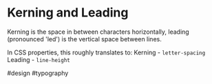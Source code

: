 # Kerning and Leading

Kerning is the space in between characters horizontally, leading (pronounced 'led') is the vertical space between lines.

In CSS properties, this roughly translates to:
Kerning - `letter-spacing`
Leading - `line-height`

#design
#typography